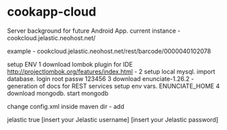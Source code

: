 cookapp-cloud
=============

Server background for future Android App.
current instance - 
cookcloud.jelastic.neohost.net/

example  - cookcloud.jelastic.neohost.net/rest/barcode/0000040102078

setup ENV
1 download lombok plugin for IDE http://projectlombok.org/features/index.html - 
2 setup local mysql. import database. 
login root passw 123456
3 download enunciate-1.26.2 - generation of docs for REST services
setup env vars. ENUNCIATE_HOME
4 download mongodb.
start mongodb

change config.xml inside maven dir -
add 

<profile>
            <id>jelastic</id>
            <activation>
                <activeByDefault>true</activeByDefault>
            </activation>
            <properties>
                <jelastic.username>[insert your Jelastic username]</jelastic.username>
                <jelastic.password>[insert your Jelastic password]</jelastic.password>
            </properties>
</profile>